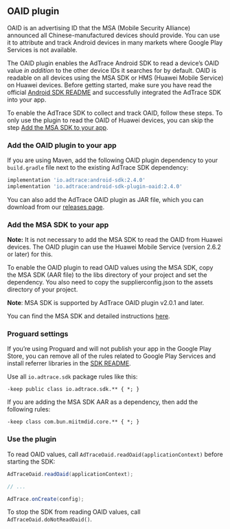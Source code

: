 ## OAID plugin

OAID is an advertising ID that the MSA (Mobile Security Alliance) announced all Chinese-manufactured devices should provide. You can use it to attribute and track Android devices in many markets where Google Play Services is not available.

The OAID plugin enables the AdTrace Android SDK to read a device’s OAID value _in addition_ to the other device IDs it searches for by default. OAID is readable on all devices using the MSA SDK or HMS (Huawei Mobile Service) on Huawei devices.
Before getting started, make sure you have read the official [Android SDK README][readme] and successfully integrated the AdTrace SDK into your app.

To enable the AdTrace SDK to collect and track OAID, follow these steps. To only use the plugin to read the OAID of Huawei devices, you can skip the step [Add the MSA SDK to your app](#add-msa-sdk).

### Add the OAID plugin to your app

If you are using Maven, add the following OAID plugin dependency to your `build.gradle` file next to the existing AdTrace SDK dependency:

```groovy
implementation 'io.adtrace:android-sdk:2.4.0'
implementation 'io.adtrace:android-sdk-plugin-oaid:2.4.0'
```

You can also add the AdTrace OAID plugin as JAR file, which you can download from our [releases page][releases].

### <a id="add-msa-sdk"></a>Add the MSA SDK to your app

**Note:** It is not necessary to add the MSA SDK to read the OAID from Huawei devices. The OAID plugin can use the Huawei Mobile Service (version 2.6.2 or later) for this.

To enable the OAID plugin to read OAID values using the MSA SDK, copy the MSA SDK (AAR file) to the libs directory of your project and set the dependency. You also need to copy the supplierconfig.json to the assets directory of your project.

**Note**: MSA SDK is supported by AdTrace OAID plugin v2.0.1 and later.

You can find the MSA SDK and detailed instructions [here][msasdk].

### Proguard settings

If you’re using Proguard and will not publish your app in the Google Play Store, you can remove all of the rules related to Google Play Services and install referrer libraries in the [SDK README][readme proguard].

Use all `io.adtrace.sdk` package rules like this:

```
-keep public class io.adtrace.sdk.** { *; }
```

If you are adding the MSA SDK AAR as a dependency, then add the following rules:

```
-keep class com.bun.miitmdid.core.** { *; }
```

### Use the plugin

To read OAID values, call `AdTraceOaid.readOaid(applicationContext)` before starting the SDK:

```java
AdTraceOaid.readOaid(applicationContext);

// ...

AdTrace.onCreate(config);
```

To stop the SDK from reading OAID values, call `AdTraceOaid.doNotReadOaid()`.

[readme]: ../../../README.md
[releases]: https://github.com/adtrace/adtrace_sdk_android/releases
[readme proguard]: https://github.com/adtrace/adtrace_sdk_android/tree/beta#qs-proguard
[msasdk]: http://www.msa-alliance.cn/col.jsp?id=120
